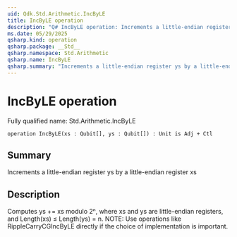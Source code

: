```yaml
---
uid: Qdk.Std.Arithmetic.IncByLE
title: IncByLE operation
description: "Q# IncByLE operation: Increments a little-endian register ys by a little-endian register xs"
ms.date: 05/29/2025
qsharp.kind: operation
qsharp.package: __Std__
qsharp.namespace: Std.Arithmetic
qsharp.name: IncByLE
qsharp.summary: "Increments a little-endian register ys by a little-endian register xs"
---
```


# IncByLE operation

Fully qualified name: Std.Arithmetic.IncByLE

```qsharp
operation IncByLE(xs : Qubit[], ys : Qubit[]) : Unit is Adj + Ctl
```

## Summary
Increments a little-endian register ys by a little-endian register xs

## Description
Computes ys += xs modulo 2ⁿ, where xs and ys are little-endian registers,
and Length(xs) ≤ Length(ys) = n.
NOTE: Use operations like RippleCarryCGIncByLE directly if
the choice of implementation is important.
